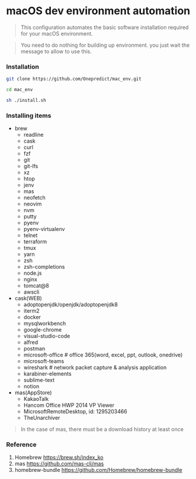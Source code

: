 macOS dev environment automation
===
> This configuration automates the basic software installation required for your macOS environment.

> You need to do nothing for building up environment. you just wait the message to allow to use this.

### Installation

``` bash
git clone https://github.com/Onepredict/mac_env.git
```

``` bash
cd mac_env
```

``` bash
sh ./install.sh
```

### Installing items
* brew
    - readline
    - cask
    - curl
    - fzf
    - git
    - git-lfs
    - xz
    - htop
    - jenv
    - mas
    - neofetch
    - neovim
    - nvm
    - putty
    - pyenv
    - pyenv-virtualenv
    - telnet
    - terraform
    - tmux
    - yarn
    - zsh
    - zsh-completions
    - node.js
    - nginx
    - tomcat@8
    - awscli
* cask(WEB)
    - adoptopenjdk/openjdk/adoptopenjdk8
    - iterm2
    - docker
    - mysqlworkbench
    - google-chrome
    - visual-studio-code
    - alfred
    - postman
    - microsoft-office # office 365(word, excel, ppt, outlook, onedrive)
    - microsoft-teams
    - wireshark # network packet capture & analysis application
    - karabiner-elements
    - sublime-text
    - notion
* mas(AppStore)
    - KakaoTalk
    - Hancom Office HWP 2014 VP Viewer
    - MicrosoftRemoteDesktop, id: 1295203466
    - TheUnarchiver
> In the case of mas, there must be a download history at least once

### Reference
1. Homebrew https://brew.sh/index_ko
2. mas https://github.com/mas-cli/mas
3. homebrew-bundle https://github.com/Homebrew/homebrew-bundle
